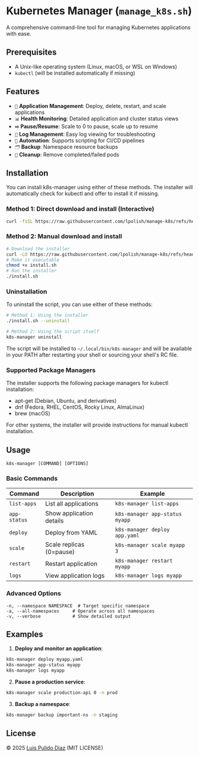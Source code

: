 # Kubernetes Manager (`manage_k8s.sh`)

A comprehensive command-line tool for managing Kubernetes applications with ease.

## Prerequisites

- A Unix-like operating system (Linux, macOS, or WSL on Windows)
- `kubectl` (will be installed automatically if missing)

## Features

- `🚀` **Application Management**: Deploy, delete, restart, and scale applications
- `📊` **Health Monitoring**: Detailed application and cluster status views
- `⏯️` **Pause/Resume**: Scale to 0 to pause, scale up to resume
- `📝` **Log Management**: Easy log viewing for troubleshooting
- `🔄` **Automation**: Supports scripting for CI/CD pipelines
- `🗂️` **Backup**: Namespace resource backups
- `🧹` **Cleanup**: Remove completed/failed pods

## Installation

You can install k8s-manager using either of these methods. The installer will automatically check for kubectl and offer to install it if missing.

### Method 1: Direct download and install (Interactive)

```bash
curl -fsSL https://raw.githubusercontent.com/lpolish/manage-k8s/refs/heads/master/install.sh | bash
```

### Method 2: Manual download and install

```bash
# Download the installer
curl -LO https://raw.githubusercontent.com/lpolish/manage-k8s/refs/heads/master/install.sh
# Make it executable
chmod +x install.sh
# Run the installer
./install.sh
```

### Uninstallation

To uninstall the script, you can use either of these methods:

```bash
# Method 1: Using the installer
./install.sh --uninstall

# Method 2: Using the script itself
k8s-manager uninstall
```

The script will be installed to `~/.local/bin/k8s-manager` and will be available in your PATH after restarting your shell or sourcing your shell's RC file.

### Supported Package Managers

The installer supports the following package managers for kubectl installation:
- apt-get (Debian, Ubuntu, and derivatives)
- dnf (Fedora, RHEL, CentOS, Rocky Linux, AlmaLinux)
- brew (macOS)

For other systems, the installer will provide instructions for manual kubectl installation.

## Usage

```
k8s-manager [COMMAND] [OPTIONS]
```

### Basic Commands

| Command          | Description                          | Example                          |
|-----------------|--------------------------------------|----------------------------------|
| `list-apps`     | List all applications                | `k8s-manager list-apps`         |
| `app-status`    | Show application details             | `k8s-manager app-status myapp`  |
| `deploy`        | Deploy from YAML                     | `k8s-manager deploy app.yaml`   |
| `scale`         | Scale replicas (0=pause)             | `k8s-manager scale myapp 3`     |
| `restart`       | Restart application                  | `k8s-manager restart myapp`     |
| `logs`          | View application logs                | `k8s-manager logs myapp`        |

### Advanced Options

```
-n, --namespace NAMESPACE  # Target specific namespace
-a, --all-namespaces     # Operate across all namespaces
-v, --verbose            # Show detailed output
```

## Examples

1. **Deploy and monitor an application**:
```bash
k8s-manager deploy myapp.yaml
k8s-manager app-status myapp
k8s-manager logs myapp
```

2. **Pause a production service**:
```bash
k8s-manager scale production-api 0 -n prod
```

3. **Backup a namespace**:
```bash
k8s-manager backup important-ns -n staging
```

## License

© 2025 [Luis Pulido Diaz](LICENSE) (MIT LICENSE)